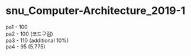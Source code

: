 # snu_Computer-Architecture_2019-1
pa1 - 100  
pa2 - 100  (코드구림)  
pa3 - 110  (additional 10%)  
pa4 - 95   (5.775)  
